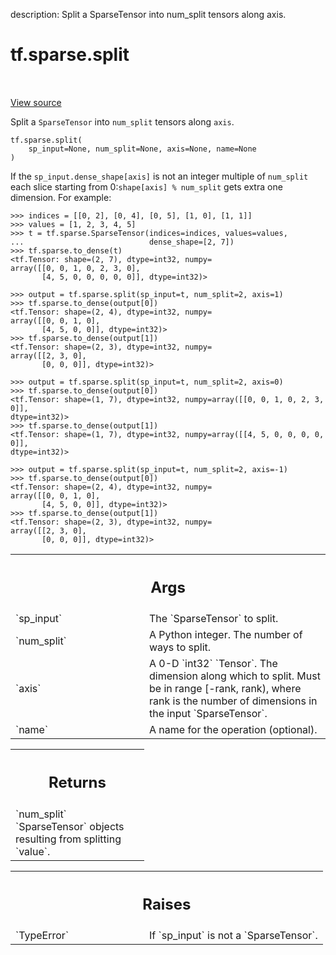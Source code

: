 description: Split a SparseTensor into num_split tensors along axis.

<div itemscope itemtype="http://developers.google.com/ReferenceObject">
<meta itemprop="name" content="tf.sparse.split" />
<meta itemprop="path" content="Stable" />
</div>

# tf.sparse.split

<!-- Insert buttons and diff -->

<table class="tfo-notebook-buttons tfo-api nocontent" align="left">

</table>

<a target="_blank" class="external" href="/code/stable/tensorflow/python/ops/sparse_ops.py">View source</a>



Split a `SparseTensor` into `num_split` tensors along `axis`.


<pre class="devsite-click-to-copy prettyprint lang-py tfo-signature-link">
<code>tf.sparse.split(
    sp_input=None, num_split=None, axis=None, name=None
)
</code></pre>



<!-- Placeholder for "Used in" -->

If the `sp_input.dense_shape[axis]` is not an integer multiple of `num_split`
each slice starting from 0:`shape[axis] % num_split` gets extra one
dimension. For example:

```
>>> indices = [[0, 2], [0, 4], [0, 5], [1, 0], [1, 1]]
>>> values = [1, 2, 3, 4, 5]
>>> t = tf.sparse.SparseTensor(indices=indices, values=values,
...                            dense_shape=[2, 7])
>>> tf.sparse.to_dense(t)
<tf.Tensor: shape=(2, 7), dtype=int32, numpy=
array([[0, 0, 1, 0, 2, 3, 0],
       [4, 5, 0, 0, 0, 0, 0]], dtype=int32)>
```

```
>>> output = tf.sparse.split(sp_input=t, num_split=2, axis=1)
>>> tf.sparse.to_dense(output[0])
<tf.Tensor: shape=(2, 4), dtype=int32, numpy=
array([[0, 0, 1, 0],
       [4, 5, 0, 0]], dtype=int32)>
>>> tf.sparse.to_dense(output[1])
<tf.Tensor: shape=(2, 3), dtype=int32, numpy=
array([[2, 3, 0],
       [0, 0, 0]], dtype=int32)>
```

```
>>> output = tf.sparse.split(sp_input=t, num_split=2, axis=0)
>>> tf.sparse.to_dense(output[0])
<tf.Tensor: shape=(1, 7), dtype=int32, numpy=array([[0, 0, 1, 0, 2, 3, 0]],
dtype=int32)>
>>> tf.sparse.to_dense(output[1])
<tf.Tensor: shape=(1, 7), dtype=int32, numpy=array([[4, 5, 0, 0, 0, 0, 0]],
dtype=int32)>
```

```
>>> output = tf.sparse.split(sp_input=t, num_split=2, axis=-1)
>>> tf.sparse.to_dense(output[0])
<tf.Tensor: shape=(2, 4), dtype=int32, numpy=
array([[0, 0, 1, 0],
       [4, 5, 0, 0]], dtype=int32)>
>>> tf.sparse.to_dense(output[1])
<tf.Tensor: shape=(2, 3), dtype=int32, numpy=
array([[2, 3, 0],
       [0, 0, 0]], dtype=int32)>
```

<!-- Tabular view -->
 <table class="responsive fixed orange">
<colgroup><col width="214px"><col></colgroup>
<tr><th colspan="2"><h2 class="add-link">Args</h2></th></tr>

<tr>
<td>
`sp_input`<a id="sp_input"></a>
</td>
<td>
The `SparseTensor` to split.
</td>
</tr><tr>
<td>
`num_split`<a id="num_split"></a>
</td>
<td>
A Python integer. The number of ways to split.
</td>
</tr><tr>
<td>
`axis`<a id="axis"></a>
</td>
<td>
A 0-D `int32` `Tensor`. The dimension along which to split. Must be in
range [-rank, rank), where rank is the number of dimensions in the input
`SparseTensor`.
</td>
</tr><tr>
<td>
`name`<a id="name"></a>
</td>
<td>
A name for the operation (optional).
</td>
</tr>
</table>



<!-- Tabular view -->
 <table class="responsive fixed orange">
<colgroup><col width="214px"><col></colgroup>
<tr><th colspan="2"><h2 class="add-link">Returns</h2></th></tr>
<tr class="alt">
<td colspan="2">
`num_split` `SparseTensor` objects resulting from splitting `value`.
</td>
</tr>

</table>



<!-- Tabular view -->
 <table class="responsive fixed orange">
<colgroup><col width="214px"><col></colgroup>
<tr><th colspan="2"><h2 class="add-link">Raises</h2></th></tr>

<tr>
<td>
`TypeError`<a id="TypeError"></a>
</td>
<td>
If `sp_input` is not a `SparseTensor`.
</td>
</tr>
</table>

